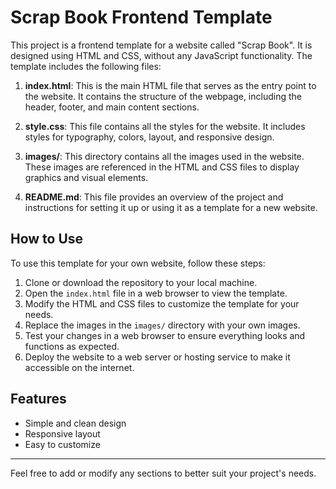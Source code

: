 # Scrap Book Frontend Template

This project is a frontend template for a website called "Scrap Book". It is designed using HTML and CSS, without any JavaScript functionality. The template includes the following files:

1. **index.html**: This is the main HTML file that serves as the entry point to the website. It contains the structure of the webpage, including the header, footer, and main content sections.

2. **style.css**: This file contains all the styles for the website. It includes styles for typography, colors, layout, and responsive design.

3. **images/**: This directory contains all the images used in the website. These images are referenced in the HTML and CSS files to display graphics and visual elements.

4. **README.md**: This file provides an overview of the project and instructions for setting it up or using it as a template for a new website.

## How to Use

To use this template for your own website, follow these steps:

1. Clone or download the repository to your local machine.
2. Open the `index.html` file in a web browser to view the template.
3. Modify the HTML and CSS files to customize the template for your needs.
4. Replace the images in the `images/` directory with your own images.
5. Test your changes in a web browser to ensure everything looks and functions as expected.
6. Deploy the website to a web server or hosting service to make it accessible on the internet.

## Features

- Simple and clean design
- Responsive layout
- Easy to customize


---

Feel free to add or modify any sections to better suit your project's needs.

